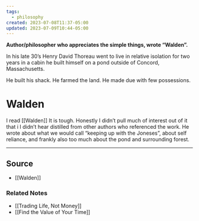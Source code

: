 ```yaml
---
tags:
  - philosophy
created: 2023-07-08T11:37-05:00
updated: 2023-07-09T10:44-05:00
---
```

**Author/philosopher who appreciates the simple things, wrote “Walden”.**

In his late 30’s Henry David Thoreau went to live in relative isolation for two years in a cabin he built himself on a pond outside of Concord, Massachusetts.

He built his shack. He farmed the land. He made due with few possessions. 

# Walden

I read [[Walden]] It is tough. Honestly I didn’t pull much of interest out of it that i I didn’t hear distilled from other authors who referenced the work. He wrote about what we would call “keeping up with the Joneses”, about self reliance, and frankly also too much about the pond and surrounding forest.

---

## Source
- [[Walden]]

### Related Notes
- [[Trading Life, Not Money]] 
- [[Find the Value of Your Time]]